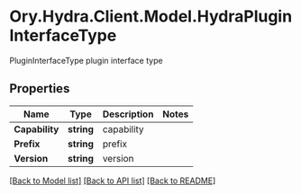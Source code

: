 # Ory.Hydra.Client.Model.HydraPluginInterfaceType
PluginInterfaceType plugin interface type
## Properties

Name | Type | Description | Notes
------------ | ------------- | ------------- | -------------
**Capability** | **string** | capability | 
**Prefix** | **string** | prefix | 
**Version** | **string** | version | 

[[Back to Model list]](../README.md#documentation-for-models) [[Back to API list]](../README.md#documentation-for-api-endpoints) [[Back to README]](../README.md)

